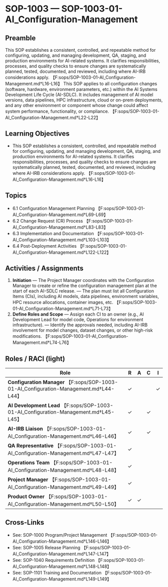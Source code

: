 # SOP-1003 — SOP-1003-01-AI\_Configuration-Management

## Preamble
This SOP establishes a consistent, controlled, and repeatable method for configuring, updating, and managing development, QA, staging, and production environments for AI-related systems. It clarifies responsibilities, processes, and quality checks to ensure changes are systematically planned, tested, documented, and reviewed, including where AI-IRB considerations apply. 【F:sops/SOP-1003-01-AI_Configuration-Management.md†L16-L16】
This SOP applies to all configuration changes (software, hardware, environment parameters, etc.) within the AI Systems Development Life Cycle (AI-SDLC). It includes management of AI model versions, data pipelines, HPC infrastructure, cloud or on-prem deployments, and any other environment or component whose change could affect system performance, functionality, or compliance. 【F:sops/SOP-1003-01-AI_Configuration-Management.md†L22-L22】

## Learning Objectives
- This SOP establishes a consistent, controlled, and repeatable method for configuring, updating, and managing development, QA, staging, and production environments for AI-related systems. It clarifies responsibilities, processes, and quality checks to ensure changes are systematically planned, tested, documented, and reviewed, including where AI-IRB considerations apply. 【F:sops/SOP-1003-01-AI_Configuration-Management.md†L16-L16】

## Topics
- 6.1 Configuration Management Planning 【F:sops/SOP-1003-01-AI_Configuration-Management.md†L69-L69】
- 6.2 Change Request (CR) Process 【F:sops/SOP-1003-01-AI_Configuration-Management.md†L83-L83】
- 6.3 Implementation and Documentation 【F:sops/SOP-1003-01-AI_Configuration-Management.md†L103-L103】
- 6.4 Post-Deployment Activities 【F:sops/SOP-1003-01-AI_Configuration-Management.md†L122-L122】

## Activities / Assignments
1) **Initiation** — The Project Manager coordinates with the Configuration Manager to create or refine the configuration management plan at the start of each AI-SDLC release. — The plan must list all Configuration Items (CIs), including AI models, data pipelines, environment variables, HPC resource allocations, container images, etc. 【F:sops/SOP-1003-01-AI_Configuration-Management.md†L71-L73】
2) **Define Roles and Scope** — Assign each CI to an owner (e.g., AI Development Lead for model code, Operations for environment infrastructure). — Identify the approvals needed, including AI-IRB involvement for model changes, dataset changes, or other high-risk modifications. 【F:sops/SOP-1003-01-AI_Configuration-Management.md†L74-L76】

## Roles / RACI (light)
| Role | R | A | C | I |
|---|---|---|---|---|
| **Configuration Manager** 【F:sops/SOP-1003-01-AI_Configuration-Management.md†L44-L44】 | ✓ |  |  | ✓ |
| **AI Development Lead** 【F:sops/SOP-1003-01-AI_Configuration-Management.md†L45-L45】 | ✓ |  | ✓ |  |
| **AI-IRB Liaison** 【F:sops/SOP-1003-01-AI_Configuration-Management.md†L46-L46】 | ✓ |  | ✓ |  |
| **QA Representative** 【F:sops/SOP-1003-01-AI_Configuration-Management.md†L47-L47】 | ✓ |  |  |  |
| **Operations Team** 【F:sops/SOP-1003-01-AI_Configuration-Management.md†L48-L48】 | ✓ |  |  |  |
| **Project Manager** 【F:sops/SOP-1003-01-AI_Configuration-Management.md†L49-L49】 | ✓ |  |  |  |
| **Product Owner** 【F:sops/SOP-1003-01-AI_Configuration-Management.md†L50-L50】 | ✓ | ✓ |  |  |

## Cross-Links
- See: SOP-1000 Program/Project Management 【F:sops/SOP-1003-01-AI_Configuration-Management.md†L146-L146】
- See: SOP-1005 Release Planning 【F:sops/SOP-1003-01-AI_Configuration-Management.md†L147-L147】
- See: SOP-1040 Requirements Definition 【F:sops/SOP-1003-01-AI_Configuration-Management.md†L148-L148】
- See: SOP-1101 Training and Documentation 【F:sops/SOP-1003-01-AI_Configuration-Management.md†L149-L149】
